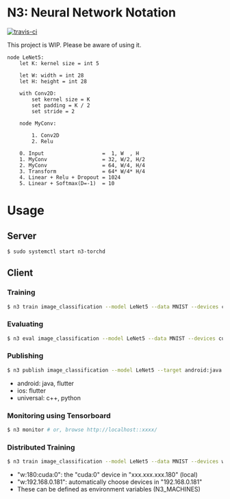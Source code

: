 # N3: Neural Network Notation

[![travis-ci](https://api.travis-ci.com/kerryeon/n3.svg)](https://travis-ci.com/kerryeon/n3)

This project is WIP. Please be aware of using it.

``` 
node LeNet5:
    let K: kernel size = int 5

    let W: width = int 28
    let H: height = int 28

    with Conv2D:
        set kernel size = K
        set padding = K / 2
        set stride = 2

    node MyConv:

        1. Conv2D
        2. Relu

    0. Input                   =  1, W  , H
    1. MyConv                  = 32, W/2, H/2
    2. MyConv                  = 64, W/4, H/4
    3. Transform               = 64* W/4* H/4
    4. Linear + Relu + Dropout = 1024
    5. Linear + Softmax(D=-1)  = 10

```

# Usage

## Server

``` bash
$ sudo systemctl start n3-torchd
```

## Client

### Training

``` bash
$ n3 train image_classification --model LeNet5 --data MNIST --devices cuda:0 cpu
```

### Evaluating

``` bash
$ n3 eval image_classification --model LeNet5 --data MNIST --devices cuda:0 cpu
```

### Publishing

``` bash
$ n3 publish image_classification --model LeNet5 --target android:java
```

* android: java, flutter
* ios: flutter
* universal: c++, python

### Monitoring using Tensorboard

``` bash
$ n3 monitor # or, browse http://localhost::xxxx/
```

### Distributed Training

``` bash
$ n3 train image_classification --model LeNet5 --data MNIST --devices w:180:cuda:0 w:192.168.0.181 cpu
```

* "w:180:cuda:0": the "cuda:0" device in "xxx.xxx.xxx.180" (local)
* "w:192.168.0.181": automatically choose devices in "192.168.0.181"
* These can be defined as environment variables (N3_MACHINES)
